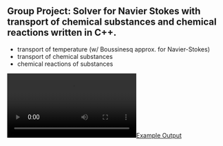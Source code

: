## Group Project: Solver for Navier Stokes with transport of chemical substances and chemical reactions written in C++.

* transport of temperature (w/ Boussinesq approx. for Navier-Stokes)
* transport of chemical substances
* chemical reactions of substances

[![Example Output](http://archive.scheingraber.net/files/cfd.webm)](https://github.com/ChrisPara/cfd_navier_stokes_with_chemical_reaction)
